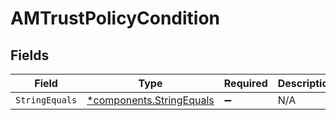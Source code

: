 # AMTrustPolicyCondition


## Fields

| Field                                                               | Type                                                                | Required                                                            | Description                                                         |
| ------------------------------------------------------------------- | ------------------------------------------------------------------- | ------------------------------------------------------------------- | ------------------------------------------------------------------- |
| `StringEquals`                                                      | [*components.StringEquals](../../models/components/stringequals.md) | :heavy_minus_sign:                                                  | N/A                                                                 |